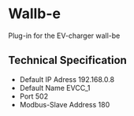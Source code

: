 # Wallb-e

Plug-in for the EV-charger wall-be

## Technical Specification

* Default IP Adress 192.168.0.8
* Default Name EVCC_1
* Port 502
* Modbus-Slave Address 180
